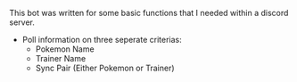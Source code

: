 This bot was written for some basic functions that I needed within a discord server.
- Poll information on three seperate criterias:
	- Pokemon Name
	- Trainer Name
	- Sync Pair (Either Pokemon or Trainer)